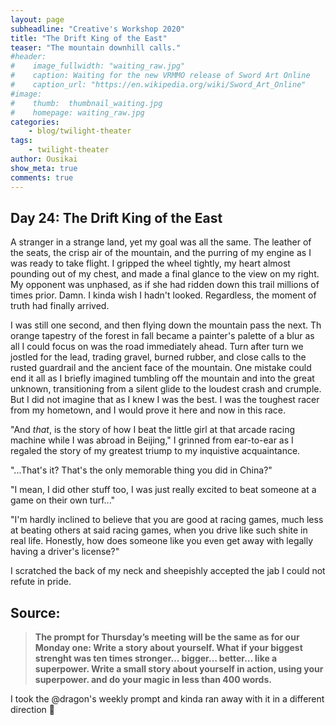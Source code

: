 ```yaml
---
layout: page
subheadline: "Creative's Workshop 2020"
title: "The Drift King of the East"
teaser: "The mountain downhill calls."
#header:
#    image_fullwidth: "waiting_raw.jpg"
#    caption: Waiting for the new VRMMO release of Sword Art Online
#    caption_url: "https://en.wikipedia.org/wiki/Sword_Art_Online"
#image:
#    thumb:  thumbnail_waiting.jpg
#    homepage: waiting_raw.jpg
categories:
    - blog/twilight-theater
tags:
    - twilight-theater
author: Ousikai
show_meta: true
comments: true
---
```

## Day 24: The Drift King of the East

A stranger in a strange land, yet my goal was all the same. The leather of the seats, the crisp air of the mountain, and the purring of my engine as I was ready to take flight. I gripped the wheel tightly, my heart almost pounding out of my chest, and made a final glance to the view on my right. My opponent was unphased, as if she had ridden down this trail millions of times prior. Damn. I kinda wish I hadn't looked. Regardless, the moment of truth had finally arrived. 

I was still one second, and then flying down the mountain pass the next. Th orange tapestry of the forest in fall became a painter's palette of a blur as all I could focus on was the road immediately ahead. Turn after turn we jostled for the lead, trading gravel, burned rubber, and close calls to the rusted guardrail and the ancient face of the mountain. One mistake could end it all as I briefly imagined tumbling off the mountain and into the great unknown, transitioning from a silent glide to the loudest crash and crumple. But I did not imagine that as I knew I was the best. I was the toughest racer from my hometown, and I would prove it here and now in this race. 

"And *that*, is the story of how I beat the little girl at that arcade racing machine while I was abroad in Beijing," I grinned from ear-to-ear as I regaled the story of my greatest triump to my inquistive acquaintance. 

"...That's it? That's the only memorable thing you did in China?"

"I mean, I did other stuff too, I was just really excited to beat someone at a game on their own turf..."

"I'm hardly inclined to believe that you are good at racing games, much less at beating others at said racing games, when you drive like such shite in real life. Honestly, how does someone like you even get away with legally having a driver's license?"

I scratched the back of my neck and sheepishly accepted the jab I could not refute in pride.

Source: 
---

> **The prompt for Thursday’s meeting will be the same as for our Monday one: Write a story about yourself. What if your biggest strenght was ten times stronger… bigger… better… like a superpower. Write a small story about yourself in action, using your superpower. and do your magic in less than 400 words.**

I took the @dragon's weekly prompt and kinda ran away with it in a different direction :rofl:
